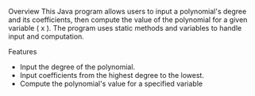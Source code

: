 Overview
This Java program allows users to input a polynomial's degree and its coefficients, then compute the value of the polynomial for a given variable \( x \). The program uses static methods and variables to handle input and computation.

 Features
- Input the degree of the polynomial.
- Input coefficients from the highest degree to the lowest.
- Compute the polynomial's value for a specified variable
